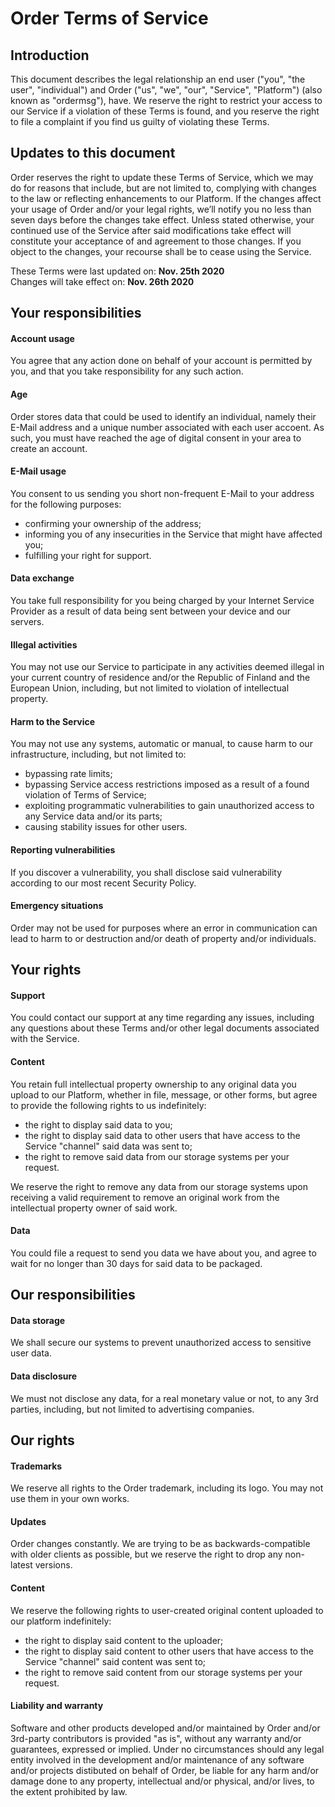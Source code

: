 # Order Terms of Service

## Introduction
This document describes the legal relationship an end user ("you", "the user", "individual") and Order ("us", "we", "our", "Service", "Platform") (also known as "ordermsg"), have. We reserve the right to restrict your access to our Service if a violation of these Terms is found, and you reserve the right to file a complaint if you find us guilty of violating these Terms.

## Updates to this document
Order reserves the right to update these Terms of Service, which we may do for reasons that include, but are not limited to, complying with changes to the law or reflecting enhancements to our Platform. If the changes affect your usage of Order and/or your legal rights, we’ll notify you no less than seven days before the changes take effect. Unless stated otherwise, your continued use of the Service after said modifications take effect will constitute your acceptance of and agreement to those changes. If you object to the changes, your recourse shall be to cease using the Service.

These Terms were last updated on: **Nov. 25th 2020**\
Changes will take effect on: **Nov. 26th 2020**

## Your responsibilities
#### Account usage
You agree that any action done on behalf of your account is permitted by you, and that you take responsibility for any such action.
#### Age
Order stores data that could be used to identify an individual, namely their E-Mail address and a unique number associated with each user accoent. As such, you must have reached the age of digital consent in your area to create an account.
#### E-Mail usage
You consent to us sending you short non-frequent E-Mail to your address for the following purposes:
- confirming your ownership of the address;
- informing you of any insecurities in the Service that might have affected you;
- fulfilling your right for support.
#### Data exchange
You take full responsibility for you being charged by your Internet Service Provider as a result of data being sent between your device and our servers.
#### Illegal activities
You may not use our Service to participate in any activities deemed illegal in your current country of residence and/or the Republic of Finland and the European Union, including, but not limited to violation of intellectual property.
#### Harm to the Service
You may not use any systems, automatic or manual, to cause harm to our infrastructure, including, but not limited to:
- bypassing rate limits;
- bypassing Service access restrictions imposed as a result of a found violation of Terms of Service;
- exploiting programmatic vulnerabilities to gain unauthorized access to any Service data and/or its parts;
- causing stability issues for other users.
#### Reporting vulnerabilities
If you discover a vulnerability, you shall disclose said vulnerability according to our most recent Security Policy.
#### Emergency situations
Order may not be used for purposes where an error in communication can lead to harm to or destruction and/or death of property and/or individuals.

## Your rights
#### Support
You could contact our support at any time regarding any issues, including any questions about these Terms and/or other legal documents associated with the Service.
#### Content
You retain full intellectual property ownership to any original data you upload to our Platform, whether in file, message, or other forms, but agree to provide the following rights to us indefinitely:
- the right to display said data to you;
- the right to display said data to other users that have access to the Service "channel" said data was sent to;
- the right to remove said data from our storage systems per your request.

We reserve the right to remove any data from our storage systems upon receiving a valid requirement to remove an original work from the intellectual property owner of said work.
#### Data
You could file a request to send you data we have about you, and agree to wait for no longer than 30 days for said data to be packaged.

## Our responsibilities
#### Data storage
We shall secure our systems to prevent unauthorized access to sensitive user data.
#### Data disclosure
We must not disclose any data, for a real monetary value or not, to any 3rd parties, including, but not limited to advertising companies.

## Our rights
#### Trademarks
We reserve all rights to the Order trademark, including its logo. You may not use them in your own works.
#### Updates
Order changes constantly. We are trying to be as backwards-compatible with older clients as possible, but we reserve the right to drop any non-latest versions.
#### Content
We reserve the following rights to user-created original content uploaded to our platform indefinitely:
- the right to display said content to the uploader;
- the right to display said content to other users that have access to the Service "channel" said content was sent to;
- the right to remove said content from our storage systems per your request.
#### Liability and warranty
Software and other products developed and/or maintained by Order and/or 3rd-party contributors is provided "as is", without any warranty and/or guarantees, expressed or implied. Under no circumstances should any legal entity involved in the development and/or maintenance of any software and/or projects distibuted on behalf of Order, be liable for any harm and/or damage done to any property, intellectual and/or physical, and/or lives, to the extent prohibited by law.